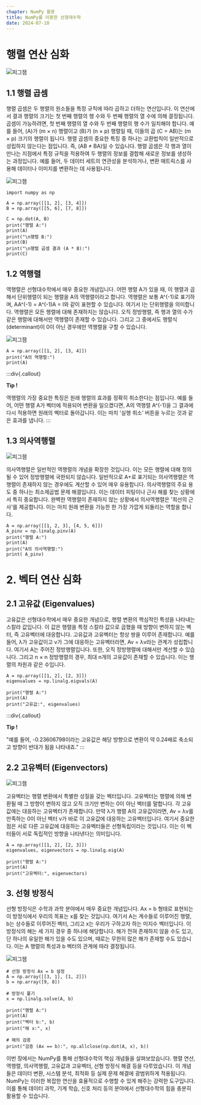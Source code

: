 ```yaml
---
chapter: NumPy 활용
title: NumPy를 이용한 선형대수학
date: 2024-07-10
---
```

# 행렬 연산 심화
![피그잼](/images/essentials-numpy-pandas/chapter01/행렬.png )

## 1.1 행렬 곱셈
행렬 곱셈은 두 행렬의 원소들을 특정 규칙에 따라 곱하고 더하는 연산입니다. 이 연산에서 결과 행렬의 크기는 첫 번째 행렬의 행 수와 두 번째 행렬의 열 수에 의해 결정됩니다. 곱셈이 가능하려면, 첫 번째 행렬의 열 수와 두 번째 행렬의 행 수가 일치해야 합니다. 예를 들어, (A)가 (m × n) 행렬이고 (B)가 (n × p) 행렬일 때, 이들의 곱 (C = AB)는 (m × p) 크기의 행렬이 됩니다.
행렬 곱셈의 중요한 특징 중 하나는 교환법칙이 일반적으로 성립하지 않는다는 점입니다. 즉, (AB ≠ BA)일 수 있습니다. 행렬 곱셈은 각 행과 열이 만나는 지점에서 특정 규칙을 적용하여 두 행렬의 정보를 결합해 새로운 정보를 생성하는 과정입니다. 예를 들어, 두 데이터 세트의 연관성을 분석하거나, 변환 매트릭스를 사용해 데이터나 이미지를 변환하는 데 사용됩니다.

![피그잼](/images/essentials-numpy-pandas/chapter01/행렬의곱.png )

```python-exec
import numpy as np

A = np.array([[1, 2], [3, 4]])
B = np.array([[5, 6], [7, 8]])

C = np.dot(A, B)
print("행렬 A:")
print(A)
print("\n행렬 B:")
print(B)
print("\n행렬 곱셈 결과 (A * B):")
print(C)
```

## 1.2 역행렬
역행렬은 선형대수학에서 매우 중요한 개념입니다. 어떤 행렬 A가 있을 때, 이 행렬과 곱해서 단위행렬이 되는 행렬을 A의 역행렬이라고 합니다. 역행렬은 보통 A^(-1)로 표기하며, AA^(-1) = A^(-1)A = I와 같이 표현할 수 있습니다. 여기서 I는 단위행렬을 의미합니다.
역행렬은 모든 행렬에 대해 존재하지는 않습니다. 오직 정방행렬, 즉 행과 열의 수가 같은 행렬에 대해서만 역행렬이 존재할 수 있습니다. 그리고 그 중에서도 행렬식(determinant)이 0이 아닌 경우에만 역행렬을 구할 수 있습니다. 

![피그잼](/images/essentials-numpy-pandas/chapter01/역행렬.png )

```python-exec
A = np.array([[1, 2], [3, 4]])
print("A의 역행렬:")
print(A)
```
:::div{.callout}

**Tip !**

역행렬의 가장 중요한 특징은 원래 행렬의 효과를 정확히 취소한다는 점입니다. 예를 들어, 어떤 행렬 A가 벡터에 적용되어 변환을 일으켰다면, A의 역행렬 A^(-1)을 그 결과에 다시 적용하면 원래의 벡터로 돌아갑니다. 이는 마치 '실행 취소' 버튼을 누르는 것과 같은 효과를 냅니다.
:::

## 1.3 의사역행렬
![피그잼](/images/essentials-numpy-pandas/chapter01/의사역행렬.png )

의사역행렬은 일반적인 역행렬의 개념을 확장한 것입니다. 이는 모든 행렬에 대해 정의될 수 있어 정방행렬에 국한되지 않습니다. 일반적으로 A+로 표기되는 의사역행렬은 역행렬이 존재하지 않는 경우에도 계산할 수 있어 매우 유용합니다.
의사역행렬의 주요 용도 중 하나는 최소제곱법 문제 해결입니다. 이는 데이터 피팅이나 근사 해를 찾는 상황에서 특히 중요합니다. 완벽한 역행렬이 존재하지 않는 상황에서 의사역행렬은 '최선의 근사'를 제공합니다. 이는 마치 원래 변환을 가능한 한 가장 가깝게 되돌리는 역할을 합니다.

```python-exec
A = np.array([[1, 2, 3], [4, 5, 6]])
A_pinv = np.linalg.pinv(A)
print("행렬 A:")
print(A)
print("A의 의사역행렬:")
print( A_pinv)
```
# 2. 벡터 연산 심화

## 2.1 고유값 (Eigenvalues)

고유값은 선형대수학에서 매우 중요한 개념으로, 행렬 변환의 핵심적인 특성을 나타내는 스칼라 값입니다. 이 값은 행렬을 특정 스칼라 값으로 곱했을 때 방향이 변하지 않는 벡터, 즉 고유벡터에 대응합니다.
고유값과 고유벡터는 항상 쌍을 이루어 존재합니다. 예를 들어, λ가 고유값이고 v가 그에 대응하는 고유벡터라면, Av = λv라는 관계가 성립합니다. 여기서 A는 주어진 정방행렬입니다. 또한, 오직 정방행렬에 대해서만 계산할 수 있습니다. 그리고 n × n 정방행렬의 경우, 최대 n개의 고유값이 존재할 수 있습니다. 이는 행렬의 차원과 같은 수입니다.

```python-exec
A = np.array([[1, 2], [2, 3]])
eigenvalues = np.linalg.eigvals(A)

print("행렬 A:")
print(A)
print("고유값:", eigenvalues)
```
:::div{.callout}

**Tip !**

"예를 들어, -0.23606798이라는 고유값은 해당 방향으로 변환이 약 0.24배로 축소되고 방향이 반대가 됨을 나타내죠."
:::

## 2.2 고유벡터 (Eigenvectors)

![피그잼](/images/essentials-numpy-pandas/chapter01/고유벡터.png )

고유벡터는 행렬 변환에서 특별한 성질을 갖는 벡터입니다. 고유벡터는 행렬에 의해 변환될 때 그 방향이 변하지 않고 오직 크기만 변하는 0이 아닌 벡터를 말합니다. 각 고유값에는 대응하는 고유벡터가 존재합니다. 만약 λ가 행렬 A의 고유값이라면, Av = λv를 만족하는 0이 아닌 벡터 v가 바로 이 고유값에 대응하는 고유벡터입니다. 여기서 중요한 점은 서로 다른 고유값에 대응하는 고유벡터들은 선형독립이라는 것입니다. 이는 이 벡터들이 서로 독립적인 방향을 나타낸다는 의미입니다.

```python-exec
A = np.array([[1, 2], [2, 3]])
eigenvalues, eigenvectors = np.linalg.eig(A)

print("행렬 A:")
print(A)
print("고유벡터:", eigenvectors)
```

## 3. 선형 방정식

선형 방정식은 수학과 과학 분야에서 매우 중요한 개념입니다. Ax = b 형태로 표현되는 이 방정식에서 우리의 목표는 x를 찾는 것입니다. 여기서 A는 계수들로 이루어진 행렬, b는 상수들로 이루어진 벡터, 그리고 x는 우리가 구하고자 하는 미지수 벡터입니다.
이 방정식의 해는 세 가지 경우 중 하나에 해당합니다. 해가 전혀 존재하지 않을 수도 있고, 단 하나의 유일한 해가 있을 수도 있으며, 때로는 무한히 많은 해가 존재할 수도 있습니다. 이는 A 행렬의 특성과 b 벡터의 관계에 따라 결정됩니다.

![피그잼](/images/essentials-numpy-pandas/chapter01/선형방정식.png )

```python-exec
# 선형 방정식 Ax = b 설정
A = np.array([[3, 1], [1, 2]])
b = np.array([9, 8])

# 방정식 풀기
x = np.linalg.solve(A, b)

print("행렬 A:")
print(A)
print("벡터 b:", b)
print("해 x:", x)

# 해의 검증
print("검증 (Ax == b):", np.allclose(np.dot(A, x), b))
```


이번 장에서는 NumPy를 통해 선형대수학의 핵심 개념들을 살펴보았습니다. 행렬 연산, 역행렬, 의사역행렬, 고유값과 고유벡터, 선형 방정식 해결 등을 다루었습니다. 이 개념들은 데이터 변환, 시스템 분석, 최적화 등 실제 문제 해결에 광범위하게 적용됩니다.
NumPy는 이러한 복잡한 연산을 효율적으로 수행할 수 있게 해주는 강력한 도구입니다. 이를 통해 데이터 과학, 기계 학습, 신호 처리 등의 분야에서 선형대수학의 힘을 충분히 활용할 수 있습니다.
